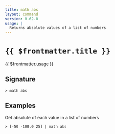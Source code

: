 ```yaml
---
title: math abs
layout: command
version: 0.62.0
usage: |
  Returns absolute values of a list of numbers
---
```


# `{{ $frontmatter.title }}`

<div style='white-space: pre-wrap;'>{{ $frontmatter.usage }}</div>

## Signature

```> math abs ```

## Examples

Get absolute of each value in a list of numbers
```shell
> [-50 -100.0 25] | math abs
```
